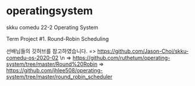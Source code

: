 # operatingsystem
skku comedu 22-2 Operating System

Term Project #1. Round-Robin Scheduling

선배님들의 깃허브를 참고하였습니다.
=> https://github.com/Jason-Choi/skku-comedu-os-2020-02 \n
=> https://github.com/ruthetum/operating-system/tree/master/Round%20Robin
=> https://github.com/jhlee508/operating-system/tree/master/round_robin_scheduler
